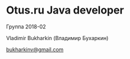 # Otus.ru Java developer

Группа 2018-02

Vladimir Bukharkin (Владимир Бухаркин)

bukharkinv@gmail.com
